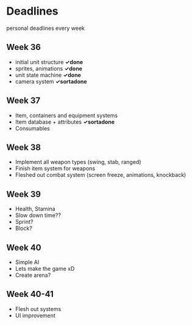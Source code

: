 # Deadlines
personal deadlines every week
## Week 36
* initial unit structure  <b>✓done</b>
* sprites, animations  <b>✓done</b>
* unit state machine  <b>✓done</b>
* camera system  <b>✓sortadone</b>

## Week 37
* Item, containers and equipment systems
* Item database + attributes <b>✓sortadone</b>
* Consumables
## Week 38
* Implement all weapon types (swing, stab, ranged)
* Finish item system for weapons
* Fleshed out combat system (screen freeze, animations, knockback)
## Week 39
* Health, Stamina
* Slow down time?? 
* Sprint?
* Block?
## Week 40
* Simple AI
* Lets make the game xD
* Create arena?

## Week 40-41
* Flesh out systems
* UI improvement